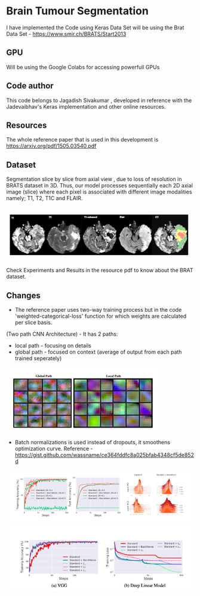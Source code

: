 # Brain Tumour Segmentation

I have implemented the Code using Keras
Data Set will be using the Brat Data Set - https://www.smir.ch/BRATS/Start2013

## GPU
Will be using the Google Colabs for accessing powerfull GPUs

## Code author
This code belongs to Jagadish Sivakumar , developed in reference with the Jadevaibhav's Keras implementation and other online resources.

## Resources
The whole reference paper that is used in this development is https://arxiv.org/pdf/1505.03540.pdf

## Dataset
Segmentation slice by slice from axial view , due to loss of resolution in BRATS dataset in 3D.
Thus, our model processes sequentially each 2D axial image (slice) where each pixel is associated with different image modalities namely; T1, T2, T1C and
FLAIR.

![](modalities.PNG)

Check Experiments and Results in the resource pdf to know about the BRAT dataset.
## Changes
 - The reference paper uses two-way training process but in the code 'weighted-categorical-loss' function for which weights are calculated per slice basis.
 
 (Two path CNN Architecture) - It has 2 paths:
 * local path - focusing on details
 * global path - focused on context
 (average of output from each path trained seperately)

![](twowaypath.png)
 - Batch normalizations is used instead of dropouts, it smoothens optimization curve.
 Reference - https://gist.github.com/wassname/ce364fddfc8a025bfab4348cf5de852d

 ![](batch1.png)
 ![](batch2.png)
